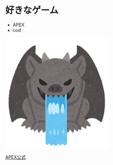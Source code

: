 # 好きなゲーム

- APEX
- cod



![説明文](./イラストやw.png "ポップアップ文字") 

[APEX公式](https://www.ea.com/ja-jp/games/apex-legends/news)
